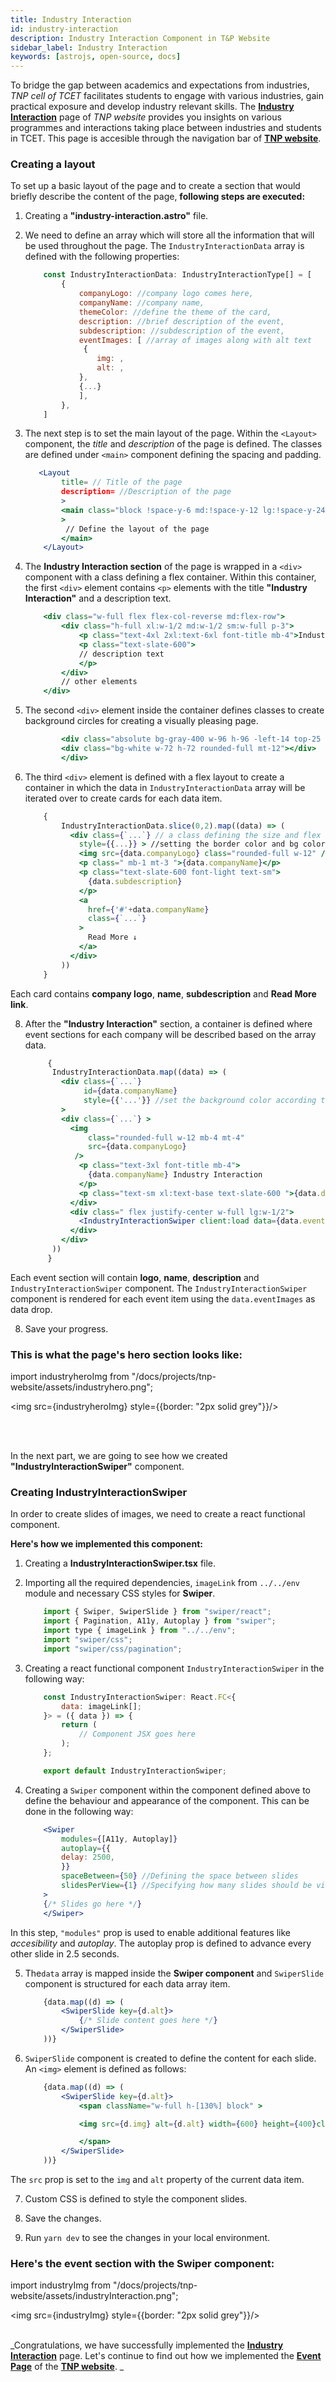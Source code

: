 ```yaml
---
title: Industry Interaction
id: industry-interaction
description: Industry Interaction Component in T&P Website
sidebar_label: Industry Interaction
keywords: [astrojs, open-source, docs]
---
```


To bridge the gap between academics and expectations from industries, *TNP cell of TCET* facilitates students to engage with various industries, gain practical exposure and develop industry relevant skills. 
The [**Industry Interaction**](https://tnp.tcetmumbai.in/industry-interaction/) page of *TNP website* provides you insights on various programmes and interactions taking place between industries and students in TCET. This page is accesible through the navigation bar of [**TNP website**](https://tnp.tcetmumbai.in/). 

### Creating a layout 

To set up a basic layout of the page and to create a section that would briefly describe the content of the page, **following steps are executed:**

1. Creating a **"industry-interaction.astro"** file.

2. We need to define an array which will store all the information that will be used throughout the page. The `IndustryInteractionData` array is defined with the following properties:

    ```jsx title="industry-interaction.astro" showLineNumbers
        const IndustryInteractionData: IndustryInteractionType[] = [
            {
                companyLogo: //company logo comes here,
                companyName: //company name,
                themeColor: //define the theme of the card,
                description: //brief description of the event,
                subdescription: //subdescription of the event,
                eventImages: [ //array of images along with alt text
                 {
                    img: ,
                    alt: ,
                },
                {...}
                ],
            },
        ]
    ```

3. The next step is to set the main layout of the page. Within the `<Layout>` component, the _title_ and _description_ of the page is defined. The classes are defined under `<main>` component defining the spacing and padding. 

    ```jsx title="industry-interaction.astro" {2,3,4} showLineNumbers
       <Layout
            title= // Title of the page
            description= //Description of the page
            >
            <main class="block !space-y-6 md:!space-y-12 lg:!space-y-24 w-full px-8 md:px-16"
            >
             // Define the layout of the page
            </main>
        </Layout>
    ```

4. The **Industry Interaction section** of the page is wrapped in a `<div>` component with a class defining a flex container.  Within this container, the first `<div>` element contains `<p>` elements with the title **"Industry Interaction"** and a description text. 

    ```jsx title="industry-interaction.astro" {2-7} showLineNumbers
        <div class="w-full flex flex-col-reverse md:flex-row">
            <div class="h-full xl:w-1/2 md:w-1/2 sm:w-full p-3">
                <p class="text-4xl 2xl:text-6xl font-title mb-4">Industry Interaction</p>
                <p class="text-slate-600">
                // description text
                </p>
            </div>
            // other elements
        </div>
    ```

5. The second `<div>` element inside the container defines classes to create background circles for creating a visually pleasing page. 

    ```jsx title="industry-interaction.astro" showLineNumbers
            <div class="absolute bg-gray-400 w-96 h-96 -left-14 top-25 -z-10 rounded-full flex justify-center bg-gradient-to-l from-gray-100 to-white">
            <div class="bg-white w-72 h-72 rounded-full mt-12"></div>
            </div>

    ```

6. The third `<div>` element is defined with a flex layout to create a container in which the data in `IndustryInteractionData` array will be iterated over to create cards for each data item. 

    ```jsx title="industry-interaction.astro" {5-15} showLineNumbers 
        {
            IndustryInteractionData.slice(0,2).map((data) => (
              <div class={`...`} // a class defining the size and flex layout
                style={{...}} > //setting the border color and bg color according to the theme color
                <img src={data.companyLogo} class="rounded-full w-12" />
                <p class=" mb-1 mt-3 ">{data.companyName}</p>
                <p class="text-slate-600 font-light text-sm">
                  {data.subdescription}
                </p>
                <a
                  href={'#'+data.companyName}
                  class={`...`} 
                >
                  Read More ↓
                </a>
              </div>
            ))
        }  
    ```

Each card contains **company logo**, **name**, **subdescription** and **Read More link**. 

8. After the **"Industry Interaction"** section, a container is defined where event sections for each company will be described based on the array data. 

    ```jsx title="industry-interaction.astro" {10,13,15,18} showLineNumbers
         {
          IndustryInteractionData.map((data) => (
            <div class={`...`}
                 id={data.companyName}
                 style={{'...'}} //set the background color according to the theme color of the data
            >
            <div class={`...`} >
              <img
                  class="rounded-full w-12 mb-4 mt-4"
                  src={data.companyLogo}
               />
                <p class="text-3xl font-title mb-4">
                  {data.companyName} Industry Interaction
                </p>
                <p class="text-sm xl:text-base text-slate-600 ">{data.description}</p>
              </div>
              <div class=" flex justify-center w-full lg:w-1/2">
                <IndustryInteractionSwiper client:load data={data.eventImages} />
              </div>
            </div>
          ))
         }
    ```

Each event section will contain **logo**, **name**, **description** and `IndustryInteractionSwiper` component. The `IndustryInteractionSwiper` component is rendered for each event item using the `data.eventImages` as data drop. 

8. Save your progress. 

<h3>This is what the page's hero section looks like:</h3>

import industryheroImg from "/docs/projects/tnp-website/assets/industryhero.png";


<img src={industryheroImg} style={{border: "2px solid grey"}}/>

<br /><br />

In the next part, we are going to see how we created **"IndustryInteractionSwiper"** component. 

### Creating IndustryInteractionSwiper

In order to create slides of images, we need to create a react functional component. 

**Here's how we implemented this component:**

1. Creating a **IndustryInteractionSwiper.tsx** file. 

2. Importing all the required dependencies, `imageLink` from `../../env` module and necessary CSS styles for **Swiper**. 
    
    ```jsx title="IndustryInteractionSwiper.tsx" showLineNumbers
        import { Swiper, SwiperSlide } from "swiper/react";
        import { Pagination, A11y, Autoplay } from "swiper";
        import type { imageLink } from "../../env";
        import "swiper/css";
        import "swiper/css/pagination";
    ```

3. Creating a react functional component `IndustryInteractionSwiper` in the following way:

    ```jsx title="IndustryInteractionSwiper.tsx" showLineNumbers
        const IndustryInteractionSwiper: React.FC<{
            data: imageLink[];
        }> = ({ data }) => {
            return (
                // Component JSX goes here
            );
        };

        export default IndustryInteractionSwiper;
    ```

4. Creating a `Swiper` component within the component defined above to define the behaviour and appearance of the component. This can be done in the following way:

    ```jsx title="IndustryInteractionSwiper.tsx" {2-5} showLineNumbers
        <Swiper
            modules={[A11y, Autoplay]}
            autoplay={{
            delay: 2500,
            }}
            spaceBetween={50} //Defining the space between slides
            slidesPerView={1} //Specifying how many slides should be visible at a time
        >
        {/* Slides go here */}
        </Swiper>

    ```
 In this step, `"modules"` prop is used to enable additional features like _accesibility_ and _autoplay_. The autoplay prop is defined to advance every other slide in 2.5 seconds.

5. The`data` array is mapped inside the **Swiper component** and `SwiperSlide` component is structured for each data array item.
    
    ```jsx title="IndustryInteractionSwiper.tsx" {2-4} showLineNumbers
        {data.map((d) => (
            <SwiperSlide key={d.alt}>
                {/* Slide content goes here */}
            </SwiperSlide>
        ))}
    ```

6. `SwiperSlide` component is created to define the content for each slide. An `<img>` element is defined as follows: 

    ```jsx title="IndustryInteractionSwiper.tsx" {3,5,7} showLineNumbers
        {data.map((d) => (
            <SwiperSlide key={d.alt}>
                <span className="w-full h-[130%] block" >

                <img src={d.img} alt={d.alt} width={600} height={400}className="w-full aspect-video rounded-2xl" />

                </span>
            </SwiperSlide>
        ))}    
    ```
 The `src` prop is set to the `img` and `alt` property of the current data item.

7. Custom CSS is defined to style the component slides. 

8. Save the changes.

9. Run `yarn dev` to see the changes in your local environment.


<h3>Here's the event section with the Swiper component:</h3>


import industryImg from "/docs/projects/tnp-website/assets/industryInteraction.png";

<img src={industryImg} style={{border: "2px solid grey"}}/>
<br /><br />

_Congratulations, we have successfully implemented the [**Industry Interaction**](industry-interaction) page. Let's continue to find out how we implemented the [**Event Page**](student-award) of the [**TNP website**](https://tnp.tcetmumbai.in/). _